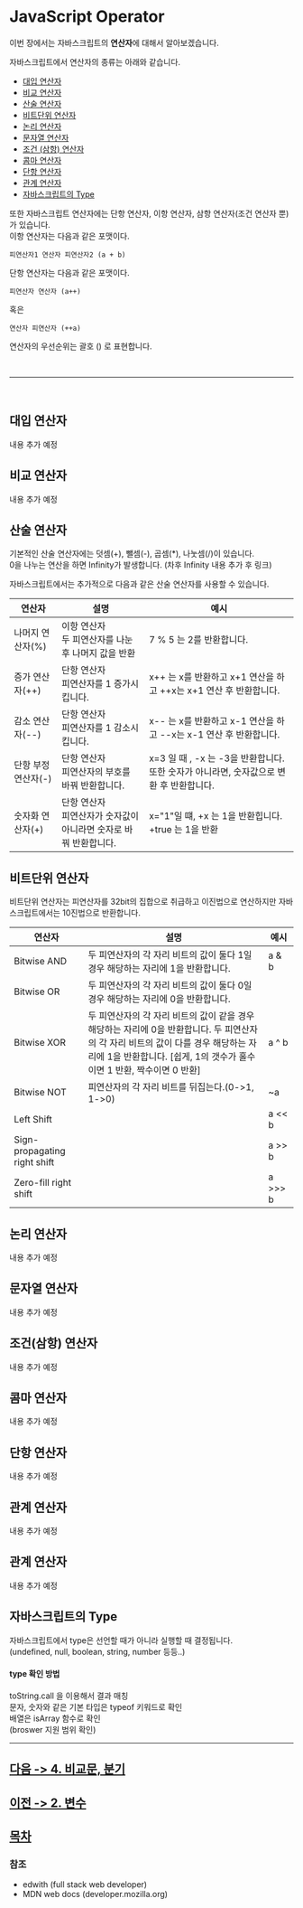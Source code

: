 JavaScript Operator
===================
이번 장에서는 자바스크립트의 **연산자**에 대해서 알아보겠습니다.

자바스크립트에서 연산자의 종류는 아래와 같습니다.

- <a href="#대입_연산자">대입 연산자</a>
- <a href="#비교_연산자">비교 연산자</a>
- <a href="#산술_연산자">산술 연산자</a>
- <a href="#비트단위_연산자">비트단위 연산자</a>
- <a href="#논리_연산자">논리 연산자</a>
- <a href="#문자열_연산자">문자열 연산자</a>
- <a href="#조건_연산자">조건 (삼항) 연산자</a>
- <a href="#콤마_연산자">콤마 연산자</a>
- <a href="#단항_연산자">단항 연산자</a>
- <a href="#관계_연산자">관계 연산자</a>
- <a href="#타입">자바스크립트의 Type</a>

또한 자바스크립트 연산자에는 단항 연산자, 이항 연산자, 삼항 연산자(조건 연산자 뿐)가 있습니다.
<br>
이항 연산자는 다음과 같은 포맷이다.
```
피연산자1 연산자 피연산자2 (a + b)
```
단항 연산자는 다음과 같은 포맷이다.
```
피연산자 연산자 (a++)
```
혹은
```
연산자 피연산자 (++a)
```
연산자의 우선순위는 괄호 () 로 표현합니다.

<br>

----

<br>

<h2 id="대입_연산자">대입 연산자</h2>

내용 추가 예정

<h2 id="비교_연산자">비교 연산자</h2>

내용 추가 예정

<h2 id="산술_연산자">산술 연산자</h2>

기본적인 산술 연산자에는 덧셈(+), 뺄셈(-), 곱셈(*), 나눗셈(/)이 있습니다.<br>
0을 나누는 연산을 하면 Infinity가 발생합니다.
(차후 Infinity 내용 추가 후 링크)

자바스크립트에서는 추가적으로 다음과 같은 산술 연산자를 사용할 수 있습니다.

연산자 | 설명 | 예시
-----|----|----|
나머지 연산자(%) | 이항 연산자<br>두 피연산자를 나눈 후 나머지 값을 반환 | 7 % 5 는 2를 반환합니다.
증가 연산자(++) | 단항 연산자<br>피연산자를 1 증가시킵니다. | x++ 는 x를 반환하고 x+1 연산을 하고 ++x는 x+1 연산 후 반환합니다.
감소 연산자(--) | 단항 연산자<br>피연산자를 1 감소시킵니다. | x-- 는 x를 반환하고 x-1 연산을 하고 --x는 x-1 연산 후 반환합니다.
단항 부정 연산자(-) | 단항 연산자<br>피연산자의 부호를 바꿔 반환합니다. | x=3 일 때 , -x 는 -3을 반환합니다. 또한 숫자가 아니라면, 숫자값으로 변환 후 반환합니다.
숫자화 연산자(+) | 단항 연산자<br>피연산자가 숫자값이 아니라면 숫자로 바꿔 반환합니다. | x="1"일 떄, +x 는 1을 반환힙니다. +true 는 1을 반환


<h2 id="비트단위_연산자">비트단위 연산자</h2>

비트단위 연산자는 피연산자를 32bit의 집합으로 취급하고 이진법으로 연산하지만 자바스크립트에서는 10진법으로 반환합니다.

연산자 | 설명 | 예시
-----|----|-----|
Bitwise AND | 두 피연산자의 각 자리 비트의 값이 둘다 1일 경우 해당하는 자리에 1을 반환합니다. | a & b
Bitwise OR | 두 피연산자의 각 자리 비트의 값이 둘다 0일 경우 해당하는 자리에 0을 반환합니다. |
Bitwise XOR | 두 피연산자의 각 자리 비트의 값이 같을 경우 해당하는 자리에 0을 반환합니다. 두 피연산자의 각 자리 비트의 값이 다를 경우 해당하는 자리에 1을 반환합니다. [쉽게, 1의 갯수가 홀수이면 1 반환, 짝수이면 0 반환] | a ^ b
Bitwise NOT | 피연산자의 각 자리 비트를 뒤집는다.(0->1, 1->0) | ~a
Left Shift | | a << b
Sign-propagating right shift |  | a >> b
Zero-fill right shift | | a >>> b

<h2 id="논리_연산자">논리 연산자</h2>

내용 추가 예정

<h2 id="문자열_연산자">문자열 연산자</h2>

내용 추가 예정

<h2 id="조건_연산자">조건(삼항) 연산자</h2>

내용 추가 예정

<h2 id="콤마_연산자">콤마 연산자</h2>

내용 추가 예정

<h2 id="단항_연산자">단항 연산자</h2>

내용 추가 예정

<h2 id="관계_연산자">관계 연산자</h2>

내용 추가 예정

<h2 id="관계_연산자">관계 연산자</h2>

내용 추가 예정

<h2 id="타입">자바스크립트의 Type</h2>

자바스크립트에서 type은 선언할 때가 아니라 실행할 때 결정됩니다.<br>
(undefined, null, boolean, string, number 등등..)<br>
#### type 확인 방법

toString.call 을 이용해서 결과 매칭<br>
문자, 숫자와 같은 기본 타입은 typeof 키워드로 확인<br>
배열은 isArray 함수로 확인<br>
(broswer 지원 범위 확인)


---

## [다음 -> 4. 비교문, 분기](https://github.com/fed-gren/Web-Study/JavaScript/blob/master/4_비교문_분기.md)
## [이전 -> 2. 변수](https://github.com/fed-gren/Web-Study/JavaScript/blob/master/2_변수.md)
## [목차](https://github.com/fed-gren/Web-Study/JavaScript/blob/master/README.md)

### 참조

- edwith (full stack web developer)
- MDN web docs (developer.mozilla.org)